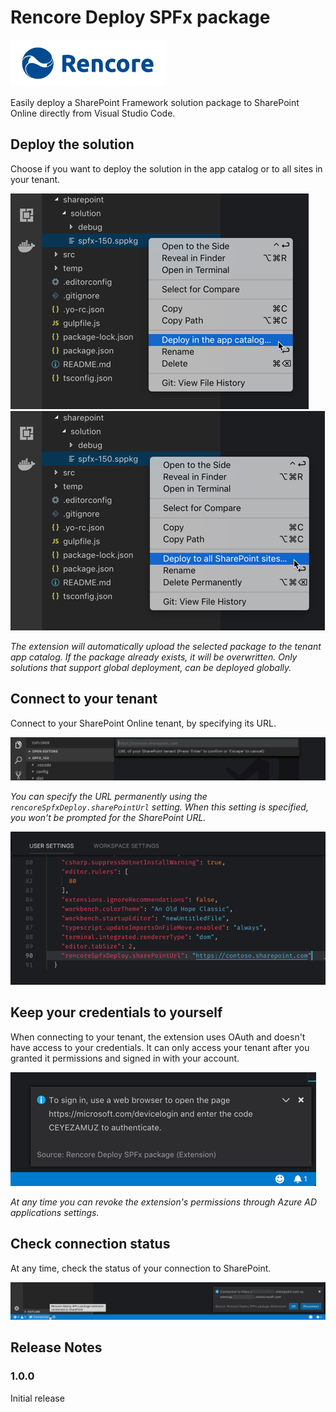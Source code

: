 # Rencore Deploy SPFx package

[![Rencore logo](./assets/rencore.png)](https://rencore.com)

Easily deploy a SharePoint Framework solution package to SharePoint Online directly from Visual Studio Code.

## Deploy the solution

Choose if you want to deploy the solution in the app catalog or to all sites in your tenant.

![The 'Deploy in the app catalog' option highlighted in the context menu of a .sppkg file in VSCode](./assets/deploy-sppkg-in-app-catalog.png)
![The 'Deploy to all SharePoint sites' option highlighted in the context menu of a .sppkg file in VSCode](./assets/deploy-sppkg-to-all-sites.png)

_The extension will automatically upload the selected package to the tenant app catalog. If the package already exists, it will be overwritten. Only solutions that support global deployment, can be deployed globally._

## Connect to your tenant

Connect to your SharePoint Online tenant, by specifying its URL.

![The 'Rencore Deploy SPFx package' extension prompting for specifying the SharePoint URL](./assets/sharepoint-url-prompt.png)

_You can specify the URL permanently using the `rencoreSpfxDeploy.sharePointUrl` setting. When this setting is specified, you won't be prompted for the SharePoint URL._

![The 'rencoreSpfxDeploy.sharePointUrl' setting highlighted in the VSCode settings](./assets/sharepoint-url-setting.png)

## Keep your credentials to yourself

When connecting to your tenant, the extension uses OAuth and doesn't have access to your credentials. It can only access your tenant after you granted it permissions and signed in with your account.

![The 'Rencore Deploy SPFx package' extension prompts for completing Azure AD OAuth flow](./assets/oauth-prompt.png)

_At any time you can revoke the extension's permissions through Azure AD applications settings._

## Check connection status

At any time, check the status of your connection to SharePoint.

![SharePoint connection information displayed in VSCode](./assets/connection-status.png)

## Release Notes

### 1.0.0

Initial release